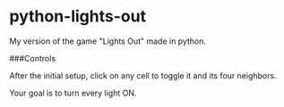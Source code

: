 # python-lights-out
My version of the game "Lights Out" made in python.

###Controls

After the initial setup, click on any cell to toggle it and its four neighbors.

Your goal is to turn every light ON.

